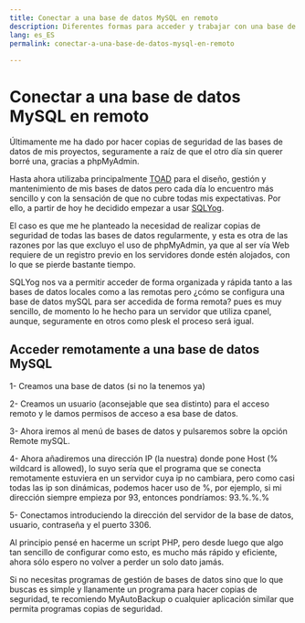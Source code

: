 ```yaml
---
title: Conectar a una base de datos MySQL en remoto
description: Diferentes formas para acceder y trabajar con una base de datos MySQL en remoto.
lang: es_ES
permalink: conectar-a-una-base-de-datos-mysql-en-remoto
  
---
```


# Conectar a una base de datos MySQL en remoto

Últimamente me ha dado por hacer copias de seguridad de las bases de datos de mis proyectos, seguramente a raíz de que el otro día sin querer borré una, gracias a phpMyAdmin.  
  
Hasta ahora utilizaba principalmente [TOAD](http://www.toadsoft.com/) para el diseño, gestión y mantenimiento de mis bases de datos pero cada día lo encuentro más sencillo y con la sensación de que no cubre todas mis expectativas. Por ello, a partir de hoy he decidido empezar a usar [SQLYog](http://www.webyog.com/en/).  
  
El caso es que me he planteado la necesidad de realizar copias de seguridad de todas las bases de datos regularmente, y esta es otra de las razones por las que excluyo el uso de phpMyAdmin, ya que al ser vía Web requiere de un registro previo en los servidores donde estén alojados, con lo que se pierde bastante tiempo.  
  
SQLYog nos va a permitir acceder de forma organizada y rápida tanto a las bases de datos locales como a las remotas pero ¿cómo se configura una base de datos mySQL para ser accedida de forma remota? pues es muy sencillo, de momento lo he hecho para un servidor que utiliza cpanel, aunque, seguramente en otros como plesk el proceso será igual.

## Acceder remotamente a una base de datos MySQL  
  
1- Creamos una base de datos (si no la tenemos ya)  
  
2- Creamos un usuario (aconsejable que sea distinto) para el acceso remoto y le damos permisos de acceso a esa base de datos.  
  
3- Ahora iremos al menú de bases de datos y pulsaremos sobre la opción Remote mySQL.  
  
4- Ahora añadiremos una dirección IP (la nuestra) donde pone Host (% wildcard is allowed), lo suyo sería que el programa que se conecta remotamente estuviera en un servidor cuya ip no cambiara, pero como casi todas las ip son dinámicas, podemos hacer uso de %, por ejemplo, si mi dirección siempre empieza por 93, entonces pondríamos: 93.%.%.%  
  
5- Conectamos introduciendo la dirección del servidor de la base de datos, usuario, contraseña y el puerto 3306.  
  
Al principio pensé en hacerme un script PHP, pero desde luego que algo tan sencillo de configurar como esto, es mucho más rápido y eficiente, ahora sólo espero no volver a perder un solo dato jamás.  
  
Si no necesitas programas de gestión de bases de datos sino que lo que buscas es simple y llanamente un programa para hacer copias de seguridad, te recomiendo MyAutoBackup o cualquier aplicación similar que permita programas copias de seguridad.
<!--stackedit_data:
eyJoaXN0b3J5IjpbMTE4MDkxMzQ3Nl19
-->